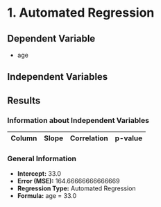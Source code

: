 # 1. Automated Regression

## Dependent Variable
- age

## Independent Variables


## Results

### Information about Independent Variables
| Column | Slope | Correlation | p-value |
|--------|-------|-------------|---------|


### General Information
- **Intercept:** 33.0
- **Error (MSE):** 164.66666666666669
- **Regression Type:** Automated Regression
- **Formula:** age = 33.0

<br><br><br>


